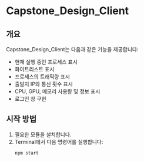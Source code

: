 # Capstone_Design_Client

## 개요
Capstone_Design_Client는 다음과 같은 기능을 제공합니다:

- 현재 실행 중인 프로세스 표시
- 화이트리스트 표시
- 프로세스의 트래픽량 표시
- 출발지 IP와 통신 횟수 표시
- CPU, GPU, 메모리 사용량 및 정보 표시
- 로그인 창 구현

## 시작 방법
1. 필요한 모듈을 설치합니다.
2. Terminal에서 다음 명령어를 실행합니다:
   ```bash
   npm start
